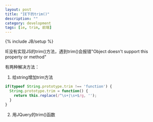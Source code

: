```yaml
---
layout: post
title: "IE下的trim()"
description: ""
category: development 
tags: [ie, trim, 前端]
---
```

{% include JB/setup %}

IE没有实现JS的trim()方法，遇到trim()会报错"Object doesn't support this property or method"

有两种解决方法：

1. 给string增加trim方法
```javascript
if(typeof String.prototype.trim !== 'function') {
  String.prototype.trim = function() {
    return this.replace(/^\s+|\s+$/g, ''); 
  }
}
```

2. 用JQuery的trim()函数
